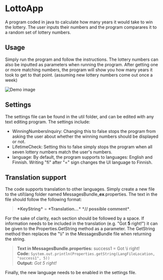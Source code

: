 # LottoApp
A program coded in java to calculate how many years it would take to win the lottery. The user inputs their numbers and the program comparares it to a random set of lottery numbers.

## Usage
Simply run the program and follow the instructions. The lottery numbers can also be inputted as parameters when running the program.
After getting one or more matching numbers, the program will show you how many years it took to get to that point. (assuming new lottery numbers come out once a week)

![Demo image](https://imgur.com/a/KpVXvST)

## Settings
The settings file can be found in the util folder, and can be edited with any text editing program. The settings include:

* WinningNumbersInquiry: Changing this to false stops the program from asking the user about whether the winning numbers should be displayed or not.
* LifetimeCheck: Setting this to false simply stops the program when all seven lottery numbers match the user's numbers.
* language: By default, the program supports to languages: English and Finnish. Writing "fi" after "=" sign changes the UI language to Finnish.

## Translation support
The code supports translation to other languages. Simply create a new file to the util\lang folder named MessagesBundle_**ex**.properties. The text in the file should follow the following format:
 > **\*KeyString\*** = **\*Translation...\*** **\*// possible comment\***. 
 
For the sake of clarity, each section should be followed by a space. If information needs to be included in the translation (e.g. "Got **5** right!") it can be given to the Properties.GetString method as a parameter. The GetString method then replaces the "\i" in the MessagesBundle file when returning the string. 
>  **Text in MessagesBundle.properties:** success1 = Got \i right!  
> **Code:** `System.out.println(Properties.getString(LangFileLocation, "success1", 5))`  
> **Output:** *Got 5 right!*  

Finally, the new language needs to be enabled in the settings file.
